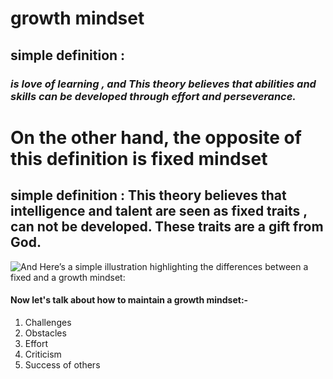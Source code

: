 
# **growth mindset**
## simple definition :  
### *is love of learning , and This theory believes that abilities and skills can be developed through effort and perseverance.*

 # **On the other hand, the opposite of this definition is  fixed mindset** 
## simple definition : This theory believes that intelligence and talent are seen as fixed traits , can not be developed. These traits are a gift from God.
 ![And Here’s a simple illustration highlighting the differences between a fixed and a growth mindset:](https://i2.wp.com/atlassianblog.wpengine.com/wp-content/uploads/NewGrowthMindset2.png?resize=768%2C960&ssl=1)
 
 
 #### Now let's talk about how to maintain a growth mindset:-
 1. Challenges
 2. Obstacles
 3. Effort
 4. Criticism
 5. Success of others
